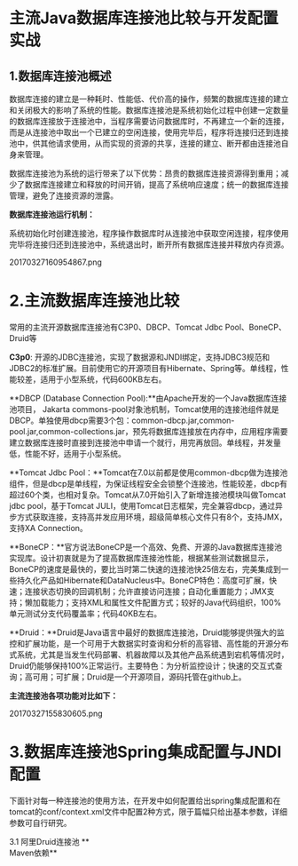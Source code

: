 # 主流Java数据库连接池比较与开发配置实战

## 1.数据库连接池概述

数据库连接的建立是一种耗时、性能低、代价高的操作，频繁的数据库连接的建立和关闭极大的影响了系统的性能。数据库连接池是系统初始化过程中创建一定数量的数据库连接放于连接池中，当程序需要访问数据库时，不再建立一个新的连接，而是从连接池中取出一个已建立的空闲连接，使用完毕后，程序将连接归还到连接池中，供其他请求使用，从而实现的资源的共享，连接的建立、断开都由连接池自身来管理。

数据库连接池为系统的运行带来了以下优势：昂贵的数据库连接资源得到重用；减少了数据库连接建立和释放的时间开销，提高了系统响应速度；统一的数据库连接管理，避免了连接资源的泄露。

**数据库连接池运行机制：**

系统初始化时创建连接池，程序操作数据库时从连接池中获取空闲连接，程序使用完毕将连接归还到连接池中，系统退出时，断开所有数据库连接并释放内存资源。

20170327160954867.png

# 2.主流数据库连接池比较

常用的主流开源数据库连接池有C3P0、DBCP、Tomcat Jdbc Pool、BoneCP、Druid等

**C3p0**: 开源的JDBC连接池，实现了数据源和JNDI绑定，支持JDBC3规范和JDBC2的标准扩展。目前使用它的开源项目有Hibernate、Spring等。单线程，性能较差，适用于小型系统，代码600KB左右。

**DBCP \(Database Connection Pool\):**由Apache开发的一个Java数据库连接池项目， Jakarta commons-pool对象池机制，Tomcat使用的连接池组件就是DBCP。单独使用dbcp需要3个包：common-dbcp.jar,common-pool.jar,common-collections.jar，预先将数据库连接放在内存中，应用程序需要建立数据库连接时直接到连接池中申请一个就行，用完再放回。单线程，并发量低，性能不好，适用于小型系统。

**Tomcat Jdbc Pool：**Tomcat在7.0以前都是使用common-dbcp做为连接池组件，但是dbcp是单线程，为保证线程安全会锁整个连接池，性能较差，dbcp有超过60个类，也相对复杂。Tomcat从7.0开始引入了新增连接池模块叫做Tomcat jdbc pool，基于Tomcat JULI，使用Tomcat日志框架，完全兼容dbcp，通过异步方式获取连接，支持高并发应用环境，超级简单核心文件只有8个，支持JMX，支持XA Connection。

**BoneCP：**官方说法BoneCP是一个高效、免费、开源的Java数据库连接池实现库。设计初衷就是为了提高数据库连接池性能，根据某些测试数据显示，BoneCP的速度是最快的，要比当时第二快速的连接池快25倍左右，完美集成到一些持久化产品如Hibernate和DataNucleus中。BoneCP特色：高度可扩展，快速；连接状态切换的回调机制；允许直接访问连接；自动化重置能力；JMX支持；懒加载能力；支持XML和属性文件配置方式；较好的Java代码组织，100%单元测试分支代码覆盖率；代码40KB左右。

**Druid：**Druid是Java语言中最好的数据库连接池，Druid能够提供强大的监控和扩展功能，是一个可用于大数据实时查询和分析的高容错、高性能的开源分布式系统，尤其是当发生代码部署、机器故障以及其他产品系统遇到宕机等情况时，Druid仍能够保持100%正常运行。主要特色：为分析监控设计；快速的交互式查询；高可用；可扩展；Druid是一个开源项目，源码托管在github上。

**主流连接池各项功能对比如下：**

20170327155830605.png

# 3.数据库连接池Spring集成配置与JNDI配置

下面针对每一种连接池的使用方法，在开发中如何配置给出spring集成配置和在tomcat的conf/context.xml文件中配置2种方式，限于篇幅只给出基本参数，详细参数可自行研究。

3.1 阿里Druid连接池    **  
Maven依赖**

